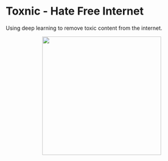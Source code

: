 # Toxnic - Hate Free Internet
Using deep learning to remove toxic content from the internet.
<p align="center">
<img src="https://faizanahmad.tech/toxnic/img/logo-tight.png" width="312">
</p>
